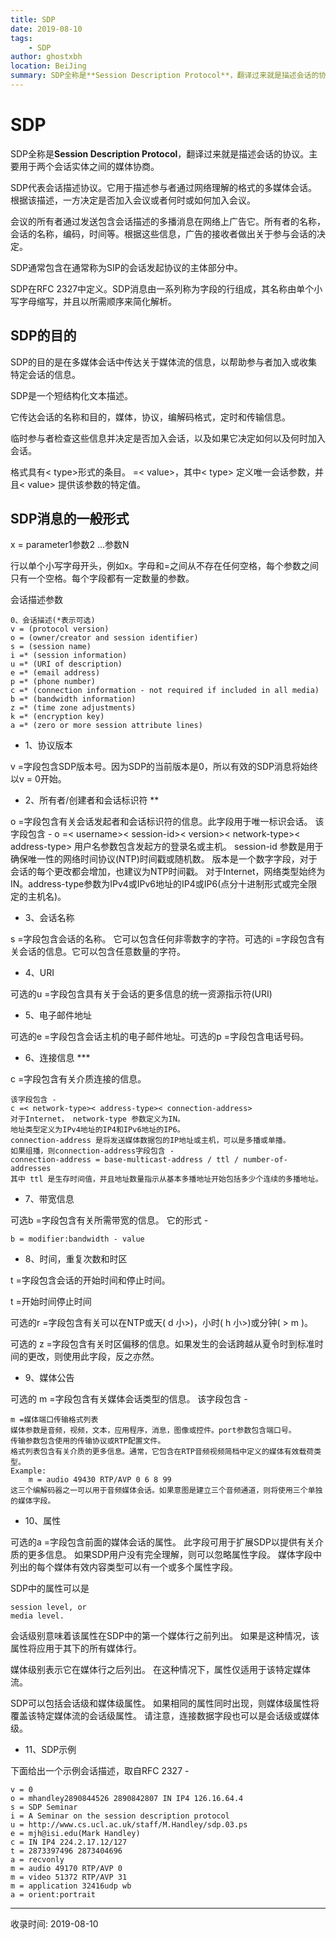```yaml
---
title: SDP
date: 2019-08-10
tags:
    - SDP
author: ghostxbh
location: BeiJing
summary: SDP全称是**Session Description Protocol**，翻译过来就是描述会话的协议。主要用于两个会话实体之间的媒体协商。
---
```

# SDP
SDP全称是**Session Description Protocol**，翻译过来就是描述会话的协议。主要用于两个会话实体之间的媒体协商。

SDP代表会话描述协议。它用于描述参与者通过网络理解的格式的多媒体会话。根据该描述，一方决定是否加入会议或者何时或如何加入会议。

会议的所有者通过发送包含会话描述的多播消息在网络上广告它。所有者的名称，会话的名称，编码，时间等。根据这些信息，广告的接收者做出关于参与会话的决定。

SDP通常包含在通常称为SIP的会话发起协议的主体部分中。

SDP在RFC 2327中定义。SDP消息由一系列称为字段的行组成，其名称由单个小写字母缩写，并且以所需顺序来简化解析。

## SDP的目的
SDP的目的是在多媒体会话中传达关于媒体流的信息，以帮助参与者加入或收集特定会话的信息。

SDP是一个短结构化文本描述。

它传达会话的名称和目的，媒体，协议，编解码格式，定时和传输信息。

临时参与者检查这些信息并决定是否加入会话，以及如果它决定如何以及何时加入会话。

格式具有< type>形式的条目。 =< value>，其中< type> 定义唯一会话参数，并且< value> 提供该参数的特定值。

## SDP消息的一般形式
x = parameter1参数2 ...参数N

行以单个小写字母开头，例如x。字母和=之间从不存在任何空格，每个参数之间只有一个空格。每个字段都有一定数量的参数。

会话描述参数

    0、会话描述(*表示可选)
    v = (protocol version)
    o = (owner/creator and session identifier)
    s = (session name)
    i =* (session information)
    u =* (URI of description)
    e =* (email address)
    p =* (phone number)
    c =* (connection information - not required if included in all media)
    b =* (bandwidth information)
    z =* (time zone adjustments)
    k =* (encryption key)
    a =* (zero or more session attribute lines)

- 1、协议版本

v =字段包含SDP版本号。因为SDP的当前版本是0，所以有效的SDP消息将始终以v = 0开始。

- 2、所有者/创建者和会话标识符 **

o =字段包含有关会话发起者和会话标识符的信息。此字段用于唯一标识会话。
该字段包含 -
o =< username>< session-id>< version>< network-type>< address-type>
用户名参数包含发起方的登录名或主机。
session-id 参数是用于确保唯一性的网络时间协议(NTP)时间戳或随机数。
版本是一个数字字段，对于会话的每个更改都会增加，也建议为NTP时间戳。
对于Internet，网络类型始终为IN。address-type参数为IPv4或IPv6地址的IP4或IP6(点分十进制形式或完全限定的主机名)。

- 3、会话名称

s =字段包含会话的名称。 它可以包含任何非零数字的字符。可选的i =字段包含有关会话的信息。它可以包含任意数量的字符。

- 4、URI

可选的u =字段包含具有关于会话的更多信息的统一资源指示符(URI)

- 5、电子邮件地址

可选的e =字段包含会话主机的电子邮件地址。可选的p =字段包含电话号码。

- 6、连接信息 ***

c =字段包含有关介质连接的信息。

    该字段包含 -
    c =< network-type>< address-type>< connection-address>
    对于Internet， network-type 参数定义为IN。
    地址类型定义为IPv4地址的IP4和IPv6地址的IP6。
    connection-address 是将发送媒体数据包的IP地址或主机，可以是多播或单播。
    如果组播，则connection-address字段包含 -
    connection-address = base-multicast-address / ttl / number-of-addresses
    其中 ttl 是生存时间值，并且地址数量指示从基本多播地址开始包括多少个连续的多播地址。

- 7、带宽信息

可选b =字段包含有关所需带宽的信息。 它的形式 -

    b = modifier:bandwidth - value

- 8、时间，重复次数和时区

t =字段包含会话的开始时间和停止时间。

t =开始时间停止时间

可选的r =字段包含有关可以在NTP或天( d 小>)，小时( h 小>)或分钟( > m )。

可选的 z =字段包含有关时区偏移的信息。如果发生的会话跨越从夏令时到标准时间的更改，则使用此字段，反之亦然。

- 9、媒体公告

可选的 m =字段包含有关媒体会话类型的信息。 该字段包含 -

    m =媒体端口传输格式列表
    媒体参数是音频，视频，文本，应用程序，消息，图像或控件。port参数包含端口号。
    传输参数包含使用的传输协议或RTP配置文件。
    格式列表包含有关介质的更多信息。通常，它包含在RTP音频视频简档中定义的媒体有效载荷类型。
    Example:
        m = audio 49430 RTP/AVP 0 6 8 99
    这三个编解码器之一可以用于音频媒体会话。如果意图是建立三个音频通道，则将使用三个单独的媒体字段。

- 10、属性

可选的a =字段包含前面的媒体会话的属性。 此字段可用于扩展SDP以提供有关介质的更多信息。 
如果SDP用户没有完全理解，则可以忽略属性字段。 媒体字段中列出的每个媒体有效内容类型可以有一个或多个属性字段。

SDP中的属性可以是

    session level, or
    media level.

会话级别意味着该属性在SDP中的第一个媒体行之前列出。 如果是这种情况，该属性将应用于其下的所有媒体行。

媒体级别表示它在媒体行之后列出。 在这种情况下，属性仅适用于该特定媒体流。

SDP可以包括会话级和媒体级属性。 如果相同的属性同时出现，则媒体级属性将覆盖该特定媒体流的会话级属性。 请注意，连接数据字段也可以是会话级或媒体级。

- 11、SDP示例

下面给出一个示例会话描述，取自RFC 2327 -

    v = 0
    o = mhandley2890844526 2890842807 IN IP4 126.16.64.4
    s = SDP Seminar
    i = A Seminar on the session description protocol
    u = http://www.cs.ucl.ac.uk/staff/M.Handley/sdp.03.ps
    e = mjh@isi.edu(Mark Handley)
    c = IN IP4 224.2.17.12/127
    t = 2873397496 2873404696
    a = recvonly
    m = audio 49170 RTP/AVP 0
    m = video 51372 RTP/AVP 31
    m = application 32416udp wb
    a = orient:portrait

---
收录时间: 2019-08-10

<Vssue :title="$title" />